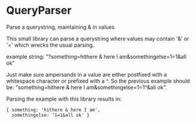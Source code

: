 # QueryParser
Parse a querystring, maintaining &amp; in values

This small library can parse a querystring where values may contain '&' or '=' which wrecks the usual parsing.

example string: "?something=hithere & here I am&somethingelse=1=1&all ok"

Just make sure ampersands in a value are either postfixed with a whitespace character or prefixed with a ^. So the previous 
example should be: "something=hithere & here I am&somethingelse=1=1^&all ok". 

Parsing the example with this library results in: 

```
{ something: 'hithere & here I am',
  somethingelse: '1=1&all ok' }
```
